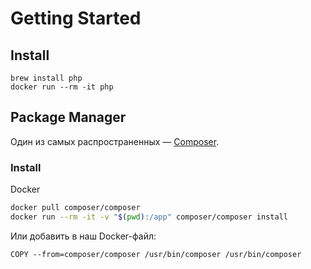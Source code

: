 # Getting Started

## Install

```
brew install php
docker run --rm -it php
```

## Package Manager

Один из самых распространенных — [Composer](https://getcomposer.org/).

### Install

Docker

```bash
docker pull composer/composer
docker run --rm -it -v "$(pwd):/app" composer/composer install
```

Или добавить в наш Docker-файл:

```docker
COPY --from=composer/composer /usr/bin/composer /usr/bin/composer
```

